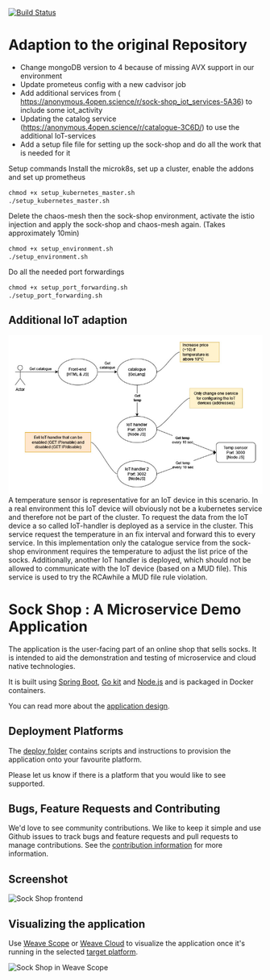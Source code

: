 [![Build Status](https://travis-ci.org/microservices-demo/microservices-demo.svg?branch=master)](https://travis-ci.org/microservices-demo/microservices-demo)

# Adaption to the original Repository
- Change mongoDB version to 4 because of missing AVX support in our environment
- Update prometeus config with a new cadvisor job
- Add additional services from ( https://anonymous.4open.science/r/sock-shop_iot_services-5A36) to include some iot_activity
- Updating the catalog service (https://anonymous.4open.science/r/catalogue-3C6D/) to use the additional IoT-services
- Add a setup file file for setting up the sock-shop and do all the work that is needed for it

Setup commands
Install the microk8s, set up a cluster, enable the addons and set up prometheus
```
chmod +x setup_kubernetes_master.sh
./setup_kubernetes_master.sh
```
Delete the chaos-mesh then the sock-shop environment, activate the istio injection and apply the sock-shop and chaos-mesh again. (Takes approximately 10min)
```
chmod +x setup_environment.sh
./setup_environment.sh
```
Do all the needed port forwardings
```
chmod +x setup_port_forwarding.sh
./setup_port_forwarding.sh
```

## Additional IoT adaption
![Test](./images/specific_IoT_implementation.jpg)
A temperature sensor is representative for an IoT device in this scenario. In a real environment this IoT device will obviously not be a kubernetes service and therefore not be part of the cluster. To request the data from the IoT device a so called IoT-handler is deployed as a service in the cluster. This service request the temperature in an fix interval and forward this to every service. In this implementation only the catalogue service from the sock-shop environment requires the temperature to adjust the list price of the socks. Additionally, another IoT handler is deployed, which should not be allowed to communicate with the IoT device (based on a MUD file). This service is used to try the RCAwhile a MUD file rule violation.

# Sock Shop : A Microservice Demo Application

The application is the user-facing part of an online shop that sells socks. It is intended to aid the demonstration and testing of microservice and cloud native technologies.

It is built using [Spring Boot](http://projects.spring.io/spring-boot/), [Go kit](http://gokit.io) and [Node.js](https://nodejs.org/) and is packaged in Docker containers.

You can read more about the [application design](./internal-docs/design.md).

## Deployment Platforms

The [deploy folder](./deploy/) contains scripts and instructions to provision the application onto your favourite platform. 

Please let us know if there is a platform that you would like to see supported.

## Bugs, Feature Requests and Contributing

We'd love to see community contributions. We like to keep it simple and use Github issues to track bugs and feature requests and pull requests to manage contributions. See the [contribution information](.github/CONTRIBUTING.md) for more information.

## Screenshot

![Sock Shop frontend](https://github.com/microservices-demo/microservices-demo.github.io/raw/master/assets/sockshop-frontend.png)

## Visualizing the application

Use [Weave Scope](http://weave.works/products/weave-scope/) or [Weave Cloud](http://cloud.weave.works/) to visualize the application once it's running in the selected [target platform](./deploy/).

![Sock Shop in Weave Scope](https://github.com/microservices-demo/microservices-demo.github.io/raw/master/assets/sockshop-scope.png)

## 
